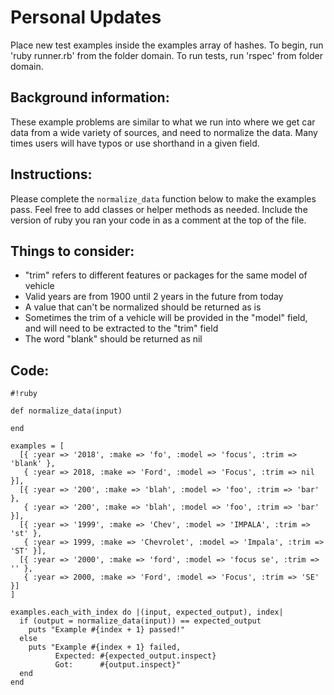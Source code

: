 # Personal Updates
Place new test examples inside the examples array of hashes. To begin, run 'ruby runner.rb' from the folder domain. To run tests, run 'rspec' from folder domain.

## Background information:
These example problems are similar to what we run into where we get car data from a wide variety of sources, and need to normalize the data. Many times users will have typos or use shorthand in a given field.

## Instructions:
Please complete the `normalize_data` function below to make the examples pass.  Feel free to add classes or helper methods as needed.  Include the version of ruby you ran your code in as a comment at the top of the file.

## Things to consider:
- "trim" refers to different features or packages for the same model of vehicle
- Valid years are from 1900 until 2 years in the future from today
- A value that can't be normalized should be returned as is
- Sometimes the trim of a vehicle will be provided in the "model" field, and will need to be extracted to the "trim" field
- The word "blank" should be returned as nil

## Code:
```
#!ruby

def normalize_data(input)

end

examples = [
  [{ :year => '2018', :make => 'fo', :model => 'focus', :trim => 'blank' },
   { :year => 2018, :make => 'Ford', :model => 'Focus', :trim => nil }],
  [{ :year => '200', :make => 'blah', :model => 'foo', :trim => 'bar' },
   { :year => '200', :make => 'blah', :model => 'foo', :trim => 'bar' }],
  [{ :year => '1999', :make => 'Chev', :model => 'IMPALA', :trim => 'st' },
   { :year => 1999, :make => 'Chevrolet', :model => 'Impala', :trim => 'ST' }],
  [{ :year => '2000', :make => 'ford', :model => 'focus se', :trim => '' },
   { :year => 2000, :make => 'Ford', :model => 'Focus', :trim => 'SE' }]
]

examples.each_with_index do |(input, expected_output), index|
  if (output = normalize_data(input)) == expected_output
    puts "Example #{index + 1} passed!"
  else
    puts "Example #{index + 1} failed,
          Expected: #{expected_output.inspect}
          Got:      #{output.inspect}"
  end
end
```